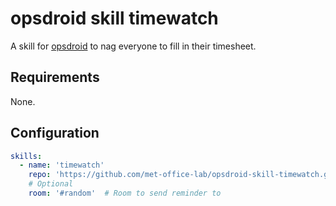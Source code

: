 # opsdroid skill timewatch

A skill for [opsdroid](https://github.com/opsdroid/opsdroid) to nag everyone to fill in their timesheet.

## Requirements

None.

## Configuration

```yaml
skills:
  - name: 'timewatch'
    repo: 'https://github.com/met-office-lab/opsdroid-skill-timewatch.git'
    # Optional
    room: '#random'  # Room to send reminder to
```
